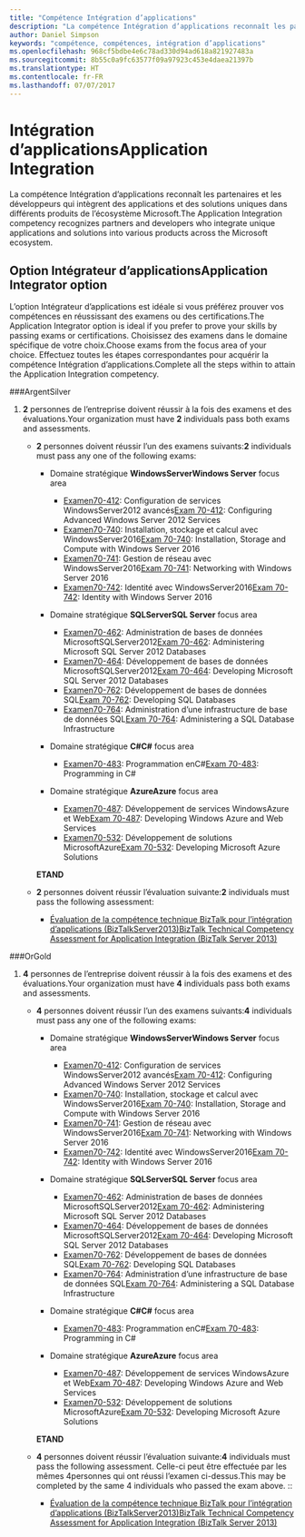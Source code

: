 ```yaml
---
title: "Compétence Intégration d’applications"
description: "La compétence Intégration d’applications reconnaît les partenaires et les développeurs qui intègrent des applications et des solutions uniques dans différents produits de l’écosystème Microsoft."
author: Daniel Simpson
keywords: "compétence, compétences, intégration d’applications"
ms.openlocfilehash: 968cf5bdbe4e6c78ad330d94ad618a821927483a
ms.sourcegitcommit: 8b55c0a9fc63577f09a97923c453e4daea21397b
ms.translationtype: HT
ms.contentlocale: fr-FR
ms.lasthandoff: 07/07/2017
---
```

# <a name="application-integration"></a><span data-ttu-id="308ec-104">Intégration d’applications</span><span class="sxs-lookup"><span data-stu-id="308ec-104">Application Integration</span></span> 
<span data-ttu-id="308ec-105">La compétence Intégration d’applications reconnaît les partenaires et les développeurs qui intègrent des applications et des solutions uniques dans différents produits de l’écosystème Microsoft.</span><span class="sxs-lookup"><span data-stu-id="308ec-105">The Application Integration competency recognizes partners and developers who integrate unique applications and solutions into various products across the Microsoft ecosystem.</span></span> 

## <a name="application-integrator-option"></a><span data-ttu-id="308ec-106">Option Intégrateur d’applications</span><span class="sxs-lookup"><span data-stu-id="308ec-106">Application Integrator option</span></span>

<span data-ttu-id="308ec-107">L’option Intégrateur d’applications est idéale si vous préférez prouver vos compétences en réussissant des examens ou des certifications.</span><span class="sxs-lookup"><span data-stu-id="308ec-107">The Application Integrator option is ideal if you prefer to prove your skills by passing exams or certifications.</span></span> <span data-ttu-id="308ec-108">Choisissez des examens dans le domaine spécifique de votre choix.</span><span class="sxs-lookup"><span data-stu-id="308ec-108">Choose exams from the focus area of your choice.</span></span> <span data-ttu-id="308ec-109">Effectuez toutes les étapes correspondantes pour acquérir la compétence Intégration d’applications.</span><span class="sxs-lookup"><span data-stu-id="308ec-109">Complete all the steps within to attain the Application Integration competency.</span></span>

###<a name="silver"></a><span data-ttu-id="308ec-110">Argent</span><span class="sxs-lookup"><span data-stu-id="308ec-110">Silver</span></span>
1. <span data-ttu-id="308ec-111">**2** personnes de l’entreprise doivent réussir à la fois des examens et des évaluations.</span><span class="sxs-lookup"><span data-stu-id="308ec-111">Your organization must have **2** individuals pass both exams and assessments.</span></span>

    - <span data-ttu-id="308ec-112">**2** personnes doivent réussir l’un des examens suivants:</span><span class="sxs-lookup"><span data-stu-id="308ec-112">**2** individuals must pass any one of the following exams:</span></span>

        - <span data-ttu-id="308ec-113">Domaine stratégique **WindowsServer**</span><span class="sxs-lookup"><span data-stu-id="308ec-113">**Windows Server** focus area</span></span>
            - <span data-ttu-id="308ec-114">[Examen70-412](https://www.microsoft.com/en-us/learning/exam-70-412.aspx): Configuration de services WindowsServer2012 avancés</span><span class="sxs-lookup"><span data-stu-id="308ec-114">[Exam 70-412](https://www.microsoft.com/en-us/learning/exam-70-412.aspx): Configuring Advanced Windows Server 2012 Services</span></span>
            - <span data-ttu-id="308ec-115">[Examen70-740](https://www.microsoft.com/en-us/learning/exam-70-740.aspx): Installation, stockage et calcul avec WindowsServer2016</span><span class="sxs-lookup"><span data-stu-id="308ec-115">[Exam 70-740](https://www.microsoft.com/en-us/learning/exam-70-740.aspx): Installation, Storage and Compute with Windows Server 2016</span></span>
            - <span data-ttu-id="308ec-116">[Examen70-741](https://www.microsoft.com/en-us/learning/exam-70-741.aspx): Gestion de réseau avec WindowsServer2016</span><span class="sxs-lookup"><span data-stu-id="308ec-116">[Exam 70-741](https://www.microsoft.com/en-us/learning/exam-70-741.aspx): Networking with Windows Server 2016</span></span>
            - <span data-ttu-id="308ec-117">[Examen70-742](https://www.microsoft.com/en-us/learning/exam-70-742.aspx): Identité avec WindowsServer2016</span><span class="sxs-lookup"><span data-stu-id="308ec-117">[Exam 70-742](https://www.microsoft.com/en-us/learning/exam-70-742.aspx): Identity with Windows Server 2016</span></span>

        - <span data-ttu-id="308ec-118">Domaine stratégique **SQLServer**</span><span class="sxs-lookup"><span data-stu-id="308ec-118">**SQL Server** focus area</span></span>

            - <span data-ttu-id="308ec-119">[Examen70-462](https://www.microsoft.com/en-us/learning/exam-70-462.aspx): Administration de bases de données MicrosoftSQLServer2012</span><span class="sxs-lookup"><span data-stu-id="308ec-119">[Exam 70-462](https://www.microsoft.com/en-us/learning/exam-70-462.aspx): Administering Microsoft SQL Server 2012 Databases</span></span>
            - <span data-ttu-id="308ec-120">[Examen70-464](https://www.microsoft.com/en-us/learning/exam-70-464.aspx): Développement de bases de données MicrosoftSQLServer2012</span><span class="sxs-lookup"><span data-stu-id="308ec-120">[Exam 70-464](https://www.microsoft.com/en-us/learning/exam-70-464.aspx): Developing Microsoft SQL Server 2012 Databases</span></span>
            - <span data-ttu-id="308ec-121">[Examen70-762](https://www.microsoft.com/en-us/learning/exam-70-762.aspx): Développement de bases de données SQL</span><span class="sxs-lookup"><span data-stu-id="308ec-121">[Exam 70-762](https://www.microsoft.com/en-us/learning/exam-70-762.aspx): Developing SQL Databases</span></span>
            - <span data-ttu-id="308ec-122">[Examen70-764](https://www.microsoft.com/en-us/learning/exam-70-764.aspx): Administration d’une infrastructure de base de données SQL</span><span class="sxs-lookup"><span data-stu-id="308ec-122">[Exam 70-764](https://www.microsoft.com/en-us/learning/exam-70-764.aspx): Administering a SQL Database Infrastructure</span></span>

        - <span data-ttu-id="308ec-123">Domaine stratégique **C#**</span><span class="sxs-lookup"><span data-stu-id="308ec-123">**C#** focus area</span></span> 

            - <span data-ttu-id="308ec-124">[Examen70-483](https://www.microsoft.com/en-us/learning/exam-70-483.aspx): Programmation enC#</span><span class="sxs-lookup"><span data-stu-id="308ec-124">[Exam 70-483](https://www.microsoft.com/en-us/learning/exam-70-483.aspx): Programming in C#</span></span>

        - <span data-ttu-id="308ec-125">Domaine stratégique **Azure**</span><span class="sxs-lookup"><span data-stu-id="308ec-125">**Azure** focus area</span></span>

            - <span data-ttu-id="308ec-126">[Examen70-487](https://www.microsoft.com/en-us/learning/exam-70-487.aspx): Développement de services WindowsAzure et Web</span><span class="sxs-lookup"><span data-stu-id="308ec-126">[Exam 70-487](https://www.microsoft.com/en-us/learning/exam-70-487.aspx): Developing Windows Azure and Web Services</span></span>
            - <span data-ttu-id="308ec-127">[Examen70-532](https://www.microsoft.com/en-us/learning/exam-70-532.aspx): Développement de solutions MicrosoftAzure</span><span class="sxs-lookup"><span data-stu-id="308ec-127">[Exam 70-532](https://www.microsoft.com/en-us/learning/exam-70-532.aspx): Developing Microsoft Azure Solutions</span></span>

        **<span data-ttu-id="308ec-128">ET</span><span class="sxs-lookup"><span data-stu-id="308ec-128">AND</span></span>**

    - <span data-ttu-id="308ec-129">**2** personnes doivent réussir l’évaluation suivante:</span><span class="sxs-lookup"><span data-stu-id="308ec-129">**2** individuals must pass the following assessment:</span></span>

        - [<span data-ttu-id="308ec-130">Évaluation de la compétence technique BizTalk pour l’intégration d’applications (BizTalkServer2013)</span><span class="sxs-lookup"><span data-stu-id="308ec-130">BizTalk Technical Competency Assessment for Application Integration (BizTalk Server 2013)</span></span>](https://partneruniversity.microsoft.com/?whr=uri:MicrosoftAccount&courseId=12286&scoId=Id3XwITSB_2805299993)

###<a name="gold"></a><span data-ttu-id="308ec-131">Or</span><span class="sxs-lookup"><span data-stu-id="308ec-131">Gold</span></span>
1. <span data-ttu-id="308ec-132">**4** personnes de l’entreprise doivent réussir à la fois des examens et des évaluations.</span><span class="sxs-lookup"><span data-stu-id="308ec-132">Your organization must have **4** individuals pass both exams and assessments.</span></span>

    - <span data-ttu-id="308ec-133">**4** personnes doivent réussir l’un des examens suivants:</span><span class="sxs-lookup"><span data-stu-id="308ec-133">**4** individuals must pass any one of the following exams:</span></span>

        - <span data-ttu-id="308ec-134">Domaine stratégique **WindowsServer**</span><span class="sxs-lookup"><span data-stu-id="308ec-134">**Windows Server** focus area</span></span>

            - <span data-ttu-id="308ec-135">[Examen70-412](https://www.microsoft.com/en-us/learning/exam-70-412.aspx): Configuration de services WindowsServer2012 avancés</span><span class="sxs-lookup"><span data-stu-id="308ec-135">[Exam 70-412](https://www.microsoft.com/en-us/learning/exam-70-412.aspx): Configuring Advanced Windows Server 2012 Services</span></span>
            - <span data-ttu-id="308ec-136">[Examen70-740](https://www.microsoft.com/en-us/learning/exam-70-740.aspx): Installation, stockage et calcul avec WindowsServer2016</span><span class="sxs-lookup"><span data-stu-id="308ec-136">[Exam 70-740](https://www.microsoft.com/en-us/learning/exam-70-740.aspx): Installation, Storage and Compute with Windows Server 2016</span></span>
            - <span data-ttu-id="308ec-137">[Examen70-741](https://www.microsoft.com/en-us/learning/exam-70-741.aspx): Gestion de réseau avec WindowsServer2016</span><span class="sxs-lookup"><span data-stu-id="308ec-137">[Exam 70-741](https://www.microsoft.com/en-us/learning/exam-70-741.aspx): Networking with Windows Server 2016</span></span>
            - <span data-ttu-id="308ec-138">[Examen70-742](https://www.microsoft.com/en-us/learning/exam-70-742.aspx): Identité avec WindowsServer2016</span><span class="sxs-lookup"><span data-stu-id="308ec-138">[Exam 70-742](https://www.microsoft.com/en-us/learning/exam-70-742.aspx): Identity with Windows Server 2016</span></span>

        - <span data-ttu-id="308ec-139">Domaine stratégique **SQLServer**</span><span class="sxs-lookup"><span data-stu-id="308ec-139">**SQL Server** focus area</span></span>

            - <span data-ttu-id="308ec-140">[Examen70-462](https://www.microsoft.com/en-us/learning/exam-70-462.aspx): Administration de bases de données MicrosoftSQLServer2012</span><span class="sxs-lookup"><span data-stu-id="308ec-140">[Exam 70-462](https://www.microsoft.com/en-us/learning/exam-70-462.aspx): Administering Microsoft SQL Server 2012 Databases</span></span>
            - <span data-ttu-id="308ec-141">[Examen70-464](https://www.microsoft.com/en-us/learning/exam-70-464.aspx): Développement de bases de données MicrosoftSQLServer2012</span><span class="sxs-lookup"><span data-stu-id="308ec-141">[Exam 70-464](https://www.microsoft.com/en-us/learning/exam-70-464.aspx): Developing Microsoft SQL Server 2012 Databases</span></span>
            - <span data-ttu-id="308ec-142">[Examen70-762](https://www.microsoft.com/en-us/learning/exam-70-762.aspx): Développement de bases de données SQL</span><span class="sxs-lookup"><span data-stu-id="308ec-142">[Exam 70-762](https://www.microsoft.com/en-us/learning/exam-70-762.aspx): Developing SQL Databases</span></span>
            - <span data-ttu-id="308ec-143">[Examen70-764](https://www.microsoft.com/en-us/learning/exam-70-764.aspx): Administration d’une infrastructure de base de données SQL</span><span class="sxs-lookup"><span data-stu-id="308ec-143">[Exam 70-764](https://www.microsoft.com/en-us/learning/exam-70-764.aspx): Administering a SQL Database Infrastructure</span></span>

        - <span data-ttu-id="308ec-144">Domaine stratégique **C#**</span><span class="sxs-lookup"><span data-stu-id="308ec-144">**C#** focus area</span></span> 

            - <span data-ttu-id="308ec-145">[Examen70-483](https://www.microsoft.com/en-us/learning/exam-70-483.aspx): Programmation enC#</span><span class="sxs-lookup"><span data-stu-id="308ec-145">[Exam 70-483](https://www.microsoft.com/en-us/learning/exam-70-483.aspx): Programming in C#</span></span>

        - <span data-ttu-id="308ec-146">Domaine stratégique **Azure**</span><span class="sxs-lookup"><span data-stu-id="308ec-146">**Azure** focus area</span></span>

            - <span data-ttu-id="308ec-147">[Examen70-487](https://www.microsoft.com/en-us/learning/exam-70-487.aspx): Développement de services WindowsAzure et Web</span><span class="sxs-lookup"><span data-stu-id="308ec-147">[Exam 70-487](https://www.microsoft.com/en-us/learning/exam-70-487.aspx): Developing Windows Azure and Web Services</span></span>
            - <span data-ttu-id="308ec-148">[Examen70-532](https://www.microsoft.com/en-us/learning/exam-70-532.aspx): Développement de solutions MicrosoftAzure</span><span class="sxs-lookup"><span data-stu-id="308ec-148">[Exam 70-532](https://www.microsoft.com/en-us/learning/exam-70-532.aspx): Developing Microsoft Azure Solutions</span></span>

        **<span data-ttu-id="308ec-149">ET</span><span class="sxs-lookup"><span data-stu-id="308ec-149">AND</span></span>**

    - <span data-ttu-id="308ec-150">**4** personnes doivent réussir l’évaluation suivante:</span><span class="sxs-lookup"><span data-stu-id="308ec-150">**4** individuals must pass the following assessment.</span></span> <span data-ttu-id="308ec-151">Celle-ci peut être effectuée par les mêmes 4personnes qui ont réussi l’examen ci-dessus.</span><span class="sxs-lookup"><span data-stu-id="308ec-151">This may be completed by the same 4 individuals who passed the exam above.</span></span> <span data-ttu-id="308ec-152">:</span><span class="sxs-lookup"><span data-stu-id="308ec-152">:</span></span>

        - [<span data-ttu-id="308ec-153">Évaluation de la compétence technique BizTalk pour l’intégration d’applications (BizTalkServer2013)</span><span class="sxs-lookup"><span data-stu-id="308ec-153">BizTalk Technical Competency Assessment for Application Integration (BizTalk Server 2013)</span></span>](https://partneruniversity.microsoft.com/?whr=uri:MicrosoftAccount&courseId=12286&scoId=Id3XwITSB_2805299993)

